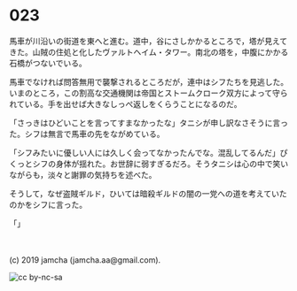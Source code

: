 

# 023

馬車が川沿いの街道を東へと進む。道中，谷にさしかかるところで，塔が見えてきた。山賊の住処と化したヴァルトヘイム・タワー。南北の塔を，中腹にかかる石橋がつないでいる。

馬車でなければ問答無用で襲撃されるところだが，連中はシフたちを見逃した。いまのところ，この割高な交通機関は帝国とストームクローク双方によって守られている。手を出せば大きなしっぺ返しをくらうことになるのだ。

「さっきはひどいことを言ってすまなかったな」タニシが申し訳なさそうに言った。シフは無言で馬車の先をながめている。

「シフみたいに優しい人には久しく会ってなかったんでな。混乱してるんだ」ぴくっとシフの身体が揺れた。お世辞に弱すぎるだろ。そうタニシは心の中で笑いながらも，淡々と謝罪の気持ちを述べた。

そうして，なぜ盗賊ギルド，ひいては暗殺ギルドの闇の一党への道を考えていたのかをシフに言った。

「」

<br>
<br>
(c) 2019 jamcha (jamcha.aa@gmail.com).

![cc by-nc-sa](https://i.creativecommons.org/l/by-nc-sa/4.0/88x31.png)

